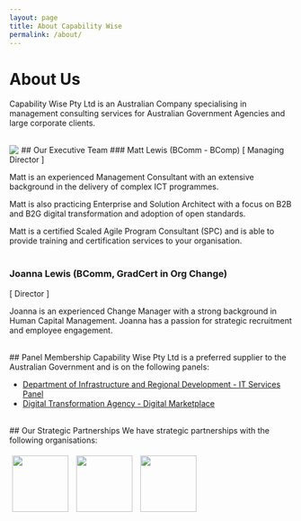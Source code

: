 ```yaml
---
layout: page
title: About Capability Wise
permalink: /about/
---
```


# About Us
Capability Wise Pty Ltd is an Australian Company specialising in management consulting services for Australian Government Agencies and large corporate clients.

<br/>
## Our Executive Team

<img src="{{site.url | absolute}}\images\ml-photo.jpg" style="float:left; padding-right:5px;"/> 
### Matt Lewis (BComm - BComp)
[ Managing Director ]

Matt is an experienced Management Consultant with an extensive background in the delivery of complex ICT programmes.  

Matt is also practicing Enterprise and Solution Architect with a focus on B2B and B2G digital transformation and adoption of open standards.

Matt is a certified Scaled Agile Program Consultant (SPC) and is able to provide training and certification services to your organisation.
<br/><br/>
### Joanna Lewis (BComm, GradCert in Org Change)
[ Director ]
 
Joanna is an experienced Change Manager with a strong background in Human Capital Management.  Joanna has a passion for strategic recruitment and employee engagement.

<br/>
## Panel Membership
Capability Wise Pty Ltd is a preferred supplier to the Australian Government and is on the following panels:

+ [Department of Infrastructure and Regional Development - IT Services Panel](https://www.tenders.gov.au/?event=public.panel.show&PanelUUID=09936C50-D98A-7B6F-5202E28B31A3B295&agency=E0829BED-EA12-09F4-A20B44A193CAF72B)
+ [Digital Transformation Agency - Digital Marketplace](https://marketplace.service.gov.au/)

<br/>
## Our Strategic Partnerships
We have strategic partnerships with the following organisations:

<a href="http://ibm.com.au"><img src="{{site.url|absolute}}/images/IBM_BPMark.jpg" height="100px" style="padding:5px;"/></a>
<a href="http://eblueprint.com.au"><img src="{{site.url|absolute}}/images/ebp-logo.png" height="100px" style="padding:5px;"/></a>
<a href="http://pragmapartners.com.au"><img src="{{site.url|absolute}}/images/pragma-logo.png" height="100px" style="padding:5px;"/></a>
